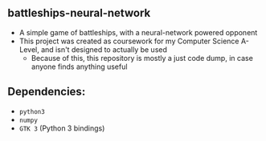 ## battleships-neural-network
  - A simple game of battleships, with a neural-network powered opponent
  - This project was created as coursework for my Computer Science A-Level, and isn't designed to actually be used
    - Because of this, this repository is mostly a just code dump, in case anyone finds anything useful

## Dependencies:
  - `python3`
  - `numpy`
  - `GTK 3` (Python 3 bindings)
